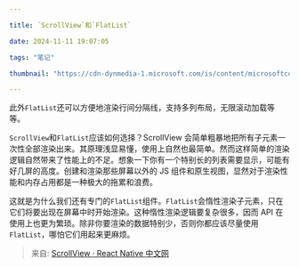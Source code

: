 ```yaml
---

title: `ScrollView`和`FlatList`

date: 2024-11-11 19:07:05

tags: "笔记"

thumbnail: "https://cdn-dynmedia-1.microsoft.com/is/content/microsoftcorp/acom_social_icon_azure"

---
```


此外`FlatList`还可以方便地渲染行间分隔线，支持多列布局，无限滚动加载等等。

`ScrollView`和`FlatList`应该如何选择？ScrollView 会简单粗暴地把所有子元素一次性全部渲染出来。其原理浅显易懂，使用上自然也最简单。然而这样简单的渲染逻辑自然带来了性能上的不足。想象一下你有一个特别长的列表需要显示，可能有好几屏的高度。创建和渲染那些屏幕以外的 JS 组件和原生视图，显然对于渲染性能和内存占用都是一种极大的拖累和浪费。

这就是为什么我们还有专门的`FlatList`组件。`FlatList`会惰性渲染子元素，只在它们将要出现在屏幕中时开始渲染。这种惰性渲染逻辑要复杂很多，因而 API 在使用上也更为繁琐。除非你要渲染的数据特别少，否则你都应该尽量使用`FlatList`，哪怕它们用起来更麻烦。  


> 来自: [ScrollView · React Native 中文网](https://reactnative.cn/docs/scrollview)
>

